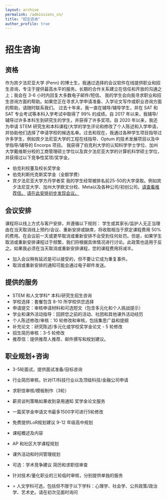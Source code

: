 ```yaml
---
layout: archive
permalink: /admissions_cn/
title: "招生咨询"
author_profile: true
---
```


# 招生咨询

## 资格 
作为宾夕法尼亚大学 (Penn) 的博士生，我通过选择的会议软件在线提供职业和招生咨询，专注于提供最高水平的服务。长期的合作关系建立在信任和开放的沟通之上；我会在 3-6 小时内回复大多数电子邮件/短信。
我的学生会向我寻求职业和招生咨询方面的帮助。如果您正在寻求入学申请准备、入学论文写作或职业咨询方面的帮助，请随时联系我们。
过去十年来，我一直在辅导/辅导学生，并在 SAT 和 SAT 专业考试等本科入学考试中取得了 99% 的成绩。自 2017 年以来，我辅导/辅导过许多本科生到研究生的学生，并获得了许多奖项。自 2020 年以来，我还为申请 STEM 研究生和本科课程/大学的学生评论和修改了个人陈述和入学申请，并协助他们选择了申请学校的候选名单。过去和现在，我通过各种学生项目指导过许多学生，例如宾夕法尼亚大学的工程在线指导、Optum 的技术发展项目以及中学指导/辅导的 Encorps 项目。
我获得了伯克利大学的认知科学学士学位、加州大学戴维斯分校的工商管理硕士学位以及宾夕法尼亚大学的计算机科学硕士学位，并获得过以下竞争性奖项/奖学金。
*	伯克利校董及校长奖学金
*	伯克利斯托克斯奖学金（全额学费）
*	宾夕法尼亚大学方丹学者奖
我的学生经常被排名前25-50的大学录取。例如宾夕法尼亚大学、加州大学欧文分校、Meta以及各种公司/初创公司。[请查看推荐信。](https://bryantduongconsulting.github.io/testimonials/)
[请在此安排初步发现会议。](https://calendly.com/bryanttduong/30min)




## 会议安排
课程将以线上方式与客户安排，并遵循以下规则：
学生或其家长/监护人无正当理由在当天取消线上预约/会议、重新安排或缺席，将收取相当于原定课程费用 50% 的费用。在会议前一天或更早取消或重新安排不会受到任何处罚。但是，如果学生取消或重新安排课程过于频繁，我们将根据具体情况进行讨论。此政策也适用于反之。如果我必须在当天取消或重新安排课程，您的课程费用将减半。
*	加入会议稍有延迟是可以接受的，但不要让它成为重复事件。
*	取消或重新安排的通知可能会通过电子邮件发送。

## 提供的服务
*	STEM 和人文学科* 本科/研究生招生咨询
*	学校选择：套餐包含 8-10 所学校供您选择
*	申请提交：审核申请材料和可选短文（包含多元化和个人挑战提示）
*	学业和课外活动指导：回顾您之前的活动、社团和其他课外活动经历
*	个人陈述修改/审核：10 轮修改和审核，包括集思广益和提纲
*	补充论文：研究陈述/多元化或学校奖学金论文 - 5 轮修改
*	招生简历审核：3-5 轮修改
*	推荐信：提供推荐人推荐、邮件撰写和规划建议。

## 职业规划+咨询
*	3-5轮面试，提供面试准备/目标咨询
*	行业简历审核，针对IT/科技行业以及顶级科技/金融公司申请
*	求职信审核/模板制作（3轮）
*	薪资谈判策略如果收到录用通知
奖学金论文服务
*	一篇奖学金申请文书最多1500字可进行5轮修改
*	免费提供LoR规划建议
9-12 年级高中规划
*	课程概述及内容
*	AP 和社区大学课程规划
*	课外活动和时间管理规划
*	可选：学术竞争建议
简历和求职信审查
*	针对技术/量化职业的三轮临时审核，分别提供单独的服务
  
* = 人文学科可选，包括但不限于以下学科：心理学、社会学、公共政策/政治学、艺术史。请在初次见面时询问

